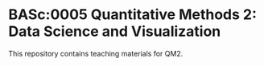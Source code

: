 # BASc:0005 Quantitative Methods 2: Data Science and Visualization

This repository contains teaching materials for QM2. 
